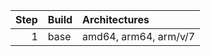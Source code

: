 | Step | Build | Architectures |
| ---: | :---- | :------------ |
| 1    | base  | amd64, arm64, arm/v/7 |
